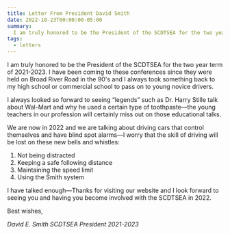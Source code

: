 ```yaml
---
title: Letter From President David Smith
date: 2022-10-23T00:00:00-05:00
summary:
  I am truly honored to be the President of the SCDTSEA for the two year term of 2021-2023. I have been coming to these conferences since they were held on Broad River Road in the 90’s and I always took something back to my high school or commercial school to pass on to...
tags:
  - letters
---
```

I am truly honored to be the President of the SCDTSEA for the two year term of 2021-2023. I have been coming to these conferences since they were held on Broad River Road in the 90&apos;s and I always took something back to my high school or commercial school to pass on to young novice drivers.

I always looked so forward to seeing &ldquo;legends&rdquo; such as Dr. Harry Stille talk about Wal-Mart and why he used a certain type of toothpaste&mdash;the young teachers in our profession will certainly miss out on those educational talks.

We are now in 2022 and we are talking about driving cars that control themselves and have blind spot alarms&mdash;I worry that the skill of driving will be lost on these new bells and whistles:

1. Not being distracted
2. Keeping a safe following distance
3. Maintaining the speed limit
4. Using the Smith system

I have talked enough&mdash;Thanks for visiting our website and I look forward to seeing you and having you become involved with the SCDTSEA in 2022.

Best wishes,

*David E. Smith*
*SCDTSEA President 2021-2023*